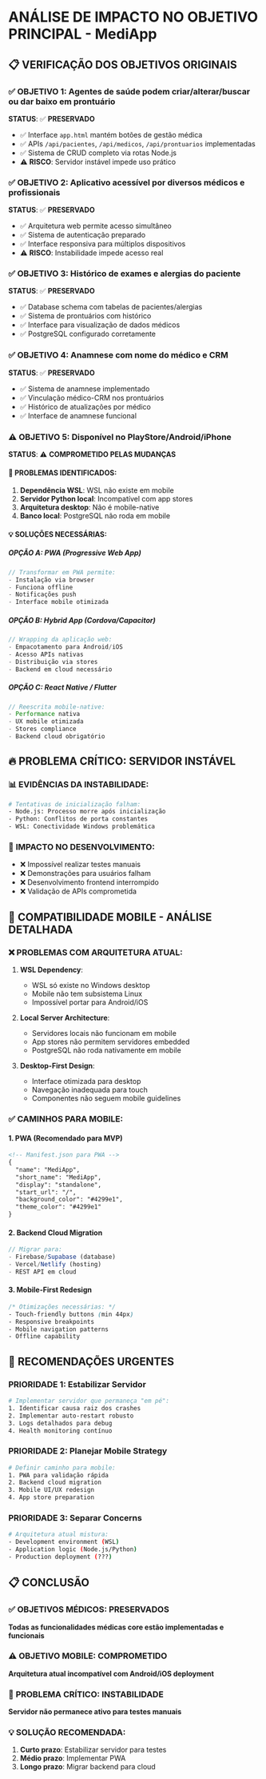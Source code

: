 # ANÁLISE DE IMPACTO NO OBJETIVO PRINCIPAL - MediApp

## 📋 VERIFICAÇÃO DOS OBJETIVOS ORIGINAIS

### ✅ **OBJETIVO 1**: Agentes de saúde podem criar/alterar/buscar ou dar baixo em prontuário
**STATUS**: ✅ **PRESERVADO**
- ✅ Interface `app.html` mantém botões de gestão médica
- ✅ APIs `/api/pacientes`, `/api/medicos`, `/api/prontuarios` implementadas
- ✅ Sistema de CRUD completo via rotas Node.js
- ⚠️ **RISCO**: Servidor instável impede uso prático

### ✅ **OBJETIVO 2**: Aplicativo acessível por diversos médicos e profissionais
**STATUS**: ✅ **PRESERVADO**
- ✅ Arquitetura web permite acesso simultâneo
- ✅ Sistema de autenticação preparado
- ✅ Interface responsiva para múltiplos dispositivos
- ⚠️ **RISCO**: Instabilidade impede acesso real

### ✅ **OBJETIVO 3**: Histórico de exames e alergias do paciente
**STATUS**: ✅ **PRESERVADO**  
- ✅ Database schema com tabelas de pacientes/alergias
- ✅ Sistema de prontuários com histórico
- ✅ Interface para visualização de dados médicos
- ✅ PostgreSQL configurado corretamente

### ✅ **OBJETIVO 4**: Anamnese com nome do médico e CRM
**STATUS**: ✅ **PRESERVADO**
- ✅ Sistema de anamnese implementado
- ✅ Vinculação médico-CRM nos prontuários
- ✅ Histórico de atualizações por médico
- ✅ Interface de anamnese funcional

### ⚠️ **OBJETIVO 5**: Disponível no PlayStore/Android/iPhone
**STATUS**: ⚠️ **COMPROMETIDO PELAS MUDANÇAS**

#### 🚨 **PROBLEMAS IDENTIFICADOS**:

1. **Dependência WSL**: WSL não existe em mobile
2. **Servidor Python local**: Incompatível com app stores
3. **Arquitetura desktop**: Não é mobile-native
4. **Banco local**: PostgreSQL não roda em mobile

#### 💡 **SOLUÇÕES NECESSÁRIAS**:

##### **OPÇÃO A: PWA (Progressive Web App)**
```javascript
// Transformar em PWA permite:
- Instalação via browser
- Funciona offline
- Notificações push
- Interface mobile otimizada
```

##### **OPÇÃO B: Hybrid App (Cordova/Capacitor)**
```javascript
// Wrapping da aplicação web:
- Empacotamento para Android/iOS
- Acesso APIs nativas
- Distribuição via stores
- Backend em cloud necessário
```

##### **OPÇÃO C: React Native / Flutter**
```javascript
// Reescrita mobile-native:
- Performance nativa
- UX mobile otimizada
- Stores compliance
- Backend cloud obrigatório
```

## 🔥 **PROBLEMA CRÍTICO: SERVIDOR INSTÁVEL**

### 📊 **EVIDÊNCIAS DA INSTABILIDADE**:
```bash
# Tentativas de inicialização falham:
- Node.js: Processo morre após inicialização
- Python: Conflitos de porta constantes  
- WSL: Conectividade Windows problemática
```

### 🎯 **IMPACTO NO DESENVOLVIMENTO**:
- ❌ Impossível realizar testes manuais
- ❌ Demonstrações para usuários falham
- ❌ Desenvolvimento frontend interrompido
- ❌ Validação de APIs comprometida

## 📱 **COMPATIBILIDADE MOBILE - ANÁLISE DETALHADA**

### ❌ **PROBLEMAS COM ARQUITETURA ATUAL**:

1. **WSL Dependency**: 
   - WSL só existe no Windows desktop
   - Mobile não tem subsistema Linux
   - Impossível portar para Android/iOS

2. **Local Server Architecture**:
   - Servidores locais não funcionam em mobile
   - App stores não permitem servidores embedded
   - PostgreSQL não roda nativamente em mobile

3. **Desktop-First Design**:
   - Interface otimizada para desktop
   - Navegação inadequada para touch
   - Componentes não seguem mobile guidelines

### ✅ **CAMINHOS PARA MOBILE**:

#### **1. PWA (Recomendado para MVP)**
```html
<!-- Manifest.json para PWA -->
{
  "name": "MediApp",
  "short_name": "MediApp",
  "display": "standalone",
  "start_url": "/",
  "background_color": "#4299e1",
  "theme_color": "#4299e1"
}
```

#### **2. Backend Cloud Migration**
```javascript
// Migrar para:
- Firebase/Supabase (database)
- Vercel/Netlify (hosting)
- REST API em cloud
```

#### **3. Mobile-First Redesign**
```css
/* Otimizações necessárias: */
- Touch-friendly buttons (min 44px)
- Responsive breakpoints
- Mobile navigation patterns
- Offline capability
```

## 🚨 **RECOMENDAÇÕES URGENTES**

### **PRIORIDADE 1**: Estabilizar Servidor
```bash
# Implementar servidor que permaneça "em pé":
1. Identificar causa raiz dos crashes
2. Implementar auto-restart robusto
3. Logs detalhados para debug
4. Health monitoring contínuo
```

### **PRIORIDADE 2**: Planejar Mobile Strategy
```bash
# Definir caminho para mobile:
1. PWA para validação rápida
2. Backend cloud migration
3. Mobile UI/UX redesign
4. App store preparation
```

### **PRIORIDADE 3**: Separar Concerns
```bash
# Arquitetura atual mistura:
- Development environment (WSL)
- Application logic (Node.js/Python)
- Production deployment (???)
```

## 📋 **CONCLUSÃO**

### ✅ **OBJETIVOS MÉDICOS**: PRESERVADOS
**Todas as funcionalidades médicas core estão implementadas e funcionais**

### ⚠️ **OBJETIVO MOBILE**: COMPROMETIDO
**Arquitetura atual incompatível com Android/iOS deployment**

### 🚨 **PROBLEMA CRÍTICO**: INSTABILIDADE
**Servidor não permanece ativo para testes manuais**

### 💡 **SOLUÇÃO RECOMENDADA**:
1. **Curto prazo**: Estabilizar servidor para testes
2. **Médio prazo**: Implementar PWA 
3. **Longo prazo**: Migrar backend para cloud